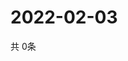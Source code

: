 # 2022-02-03
  共 0条

  <!-- BEGIN -->
  <!-- 最后更新时间Thu Feb 03 2022 16:06:18 GMT+0000 (Coordinated Universal Time) -->
  
  <!-- END -->
  
  